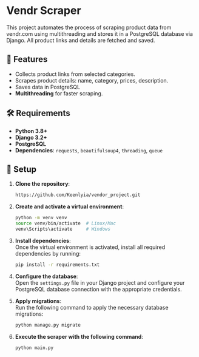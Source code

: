 # Vendr Scraper

This project automates the process of scraping product data from vendr.com using multithreading and stores it in a PostgreSQL database via Django. All product links and details are fetched and saved.

## 🚀 Features
- Collects product links from selected categories.
- Scrapes product details: name, category, prices, description.
- Saves data in PostgreSQL
- **Multithreading** for faster scraping.

## 🛠️ Requirements
- **Python 3.8+**
- **Django 3.2+**
- **PostgreSQL**
- **Dependencies**: `requests`, `beautifulsoup4`, `threading`, `queue`

## 🔧 Setup

1. **Clone the repository**:  
   ```bash
   https://github.com/Keenlyia/vendor_project.git
   ```
   
2. **Create and activate a virtual environment**:  
   ```bash
   python -m venv venv
   source venv/bin/activate  # Linux/Mac
   venv\Scripts\activate     # Windows
   ```
3. **Install dependencies**:  
   Once the virtual environment is activated, install all required dependencies by running:  
   ```bash
   pip install -r requirements.txt
   ```
4. **Configure the database**:  
   Open the `settings.py` file in your Django project and configure your PostgreSQL database connection with the appropriate credentials.

5. **Apply migrations**:  
   Run the following command to apply the necessary database migrations:  
   ```bash
   python manage.py migrate
   ```
6. **Execute the scraper with the following command**:
   ```bash
   python main.py
   ```
